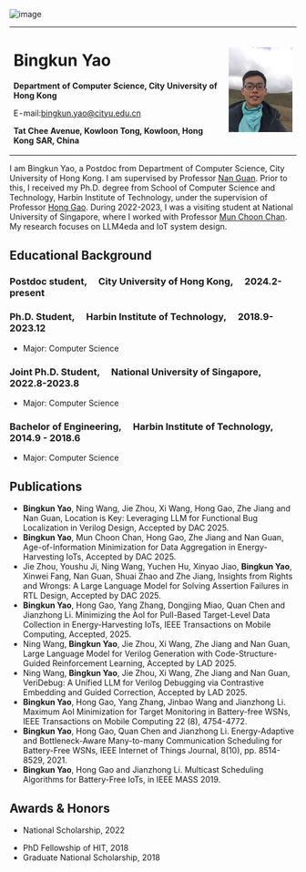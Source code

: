 ![image](https://github.com/user-attachments/assets/ea922312-0446-4f1a-96d3-6d7cfc4d7876)<table border="0">
  <tr>
    <td width="75%">
      <h1>Bingkun Yao</h1>
      <p><b>Department of Computer Science, City University of Hong Kong</b></p>
      <p>E-mail:<a href="mailto:bingkun.yao@cityu.edu.cn">bingkun.yao@cityu.edu.cn</a></p>
      <p><b>Tat Chee Avenue, Kowloon Tong, Kowloon, Hong Kong SAR, China</b></p>
    </td>
    <td width="25%">
      <img src="/ybk.jpg" width="100%">      
    </td>
  </tr>
</table>

I am Bingkun Yao, a Postdoc from Department of Computer Science, City University of Hong Kong. I am supervised by Professor [Nan Guan](https://www.cs.cityu.edu.hk/~nanguan/). Prior to this, I received my Ph.D. degree from School of Computer Science and Technology, Harbin Institute of Technology, under the supervision of Professor [Hong Gao](https://mypage.zjnu.edu.cn/gh/zh_CN/index/285516/list/index.htm). During 2022-2023, I was a visiting student at National University of Singapore, where I worked with Professor [Mun Choon Chan](https://www.comp.nus.edu.sg/~chanmc/). My research focuses on LLM4eda and IoT system design.


## Educational Background

### Postdoc student,  City University of Hong Kong,  2024.2-present

### Ph.D. Student,  Harbin Institute of Technology,  2018.9-2023.12
- Major: Computer Science
<!-- - Research Fields: Energy-harvesting IoTs -->

### Joint Ph.D. Student,  National University of Singapore,  2022.8-2023.8
- Major: Computer Science

### Bachelor of Engineering,  Harbin Institute of Technology,  2014.9 - 2018.6
- Major: Computer Science

## Publications
- **Bingkun Yao**, Ning Wang, Jie Zhou, Xi Wang, Hong Gao, Zhe Jiang and Nan Guan, Location is Key: Leveraging LLM for Functional Bug Localization in Verilog Design, Accepted by DAC 2025.
- **Bingkun Yao**, Mun Choon Chan, Hong Gao, Zhe Jiang and Nan Guan, Age-of-Information Minimization for Data Aggregation in Energy-Harvesting IoTs, Accepted by DAC 2025.
- Jie Zhou, Youshu Ji, Ning Wang, Yuchen Hu, Xinyao Jiao, **Bingkun Yao**, Xinwei Fang, Nan Guan, Shuai Zhao and Zhe Jiang, Insights from Rights and Wrongs: A Large Language Model for Solving Assertion Failures in RTL Design, Accepted by DAC 2025.
- **Bingkun Yao**, Hong Gao, Yang Zhang, Dongjing Miao, Quan Chen and Jianzhong Li. Minimizing the AoI for Pull-Based Target-Level Data Collection in Energy-Harvesting IoTs, IEEE Transactions on Mobile Computing, Accepted, 2025.
- Ning Wang, **Bingkun Yao**, Jie Zhou, Xi Wang, Zhe Jiang and Nan Guan, Large Language Model for Verilog Generation with Code-Structure-Guided Reinforcement Learning, Accepted by LAD 2025.
- Ning Wang, **Bingkun Yao**, Jie Zhou, Xi Wang, Zhe Jiang and Nan Guan, VeriDebug: A Unified LLM for Verilog Debugging via Contrastive Embedding and Guided Correction, Accepted by LAD 2025.
- **Bingkun Yao**, Hong Gao, Yang Zhang, Jinbao Wang and Jianzhong Li. Maximum AoI Minimization for Target Monitoring in Battery-free WSNs, IEEE Transactions on Mobile Computing 22 (8), 4754-4772.
- **Bingkun Yao**, Hong Gao, Quan Chen and Jianzhong Li. Energy-Adaptive and Bottleneck-Aware Many-to-many Communication Scheduling for Battery-Free WSNs, IEEE Internet of Things Journal, 8(10), pp. 8514-8529, 2021.
- **Bingkun Yao**, Hong Gao and Jianzhong Li. Multicast Scheduling Algorithms for Battery-Free IoTs, in IEEE MASS 2019.

## Awards & Honors
- National Scholarship, 2022
<!-- - CSC Scholarship for study abroad, Chinese Scholarship Council, 2020 -->
- PhD Fellowship of HIT, 2018
- Graduate National Scholarship, 2018
